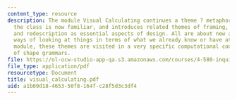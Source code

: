 ```yaml
---
content_type: resource
description: The module Visual Calculating continues a theme ? metaphor ? with which
  the class is now familiar, and introduces related themes of framing, reformulation,
  and redescription as essential aspects of design. All are about new and different
  ways of looking at things in terms of what we already know or have at hand. In this
  module, these themes are visited in a very specific computational context, that
  of shape grammars.
file: https://ol-ocw-studio-app-qa.s3.amazonaws.com/courses/4-580-inquiry-into-computation-and-design-fall-2006/a1b09d18465350f8164fc28f5d3c3df4_visual_calculating.pdf
file_type: application/pdf
resourcetype: Document
title: visual_calculating.pdf
uid: a1b09d18-4653-50f8-164f-c28f5d3c3df4
---
```

